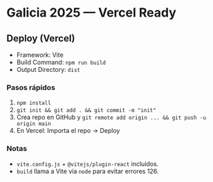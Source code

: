 # Galicia 2025 — Vercel Ready

## Deploy (Vercel)
- Framework: Vite
- Build Command: `npm run build`
- Output Directory: `dist`

### Pasos rápidos
1. `npm install`
2. `git init && git add . && git commit -m "init"`
3. Crea repo en GitHub y `git remote add origin ... && git push -u origin main`
4. En Vercel: Importa el repo → Deploy

### Notas
- `vite.config.js` + `@vitejs/plugin-react` incluidos.
- `build` llama a Vite vía `node` para evitar errores 126.
